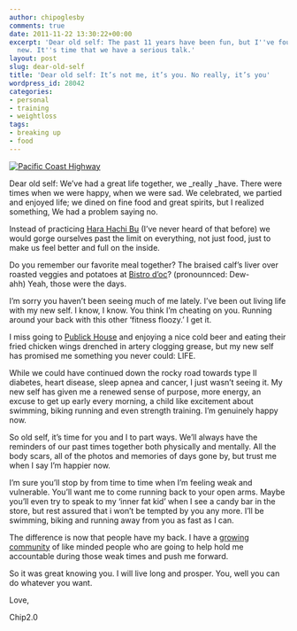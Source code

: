 ```yaml
---
author: chipoglesby
comments: true
date: 2011-11-22 13:30:22+00:00
excerpt: 'Dear old self: The past 11 years have been fun, but I''ve found someone
  new. It''s time that we have a serious talk.'
layout: post
slug: dear-old-self
title: 'Dear old self: It’s not me, it’s you. No really, it’s you'
wordpress_id: 28042
categories:
- personal
- training
- weightloss
tags:
- breaking up
- food
---
```


[![Pacific Coast Highway](http://farm7.staticflickr.com/6063/6114901998_cfe0814ca2.jpg)](http://www.flickr.com/photos/chipoglesby/6114901998/)




Dear old self: We’ve had a great life together, we _really _have. There were times when we were happy, when we were sad. We celebrated, we partied and enjoyed life; we dined on fine food and great spirits, but I realized something, We had a problem saying no.

Instead of practicing [Hara Hachi Bu](http://www.natedamm.com/80/) (I’ve never heard of that before) we would gorge ourselves past the limit on everything, not just food, just to make us feel better and full on the inside.

Do you remember our favorite meal together? The braised calf’s liver over roasted veggies and potatoes at [Bistro d’oc](http://www.yelp.com/biz/bistro-d-oc-washington)? (pronounnced: Dew-ahh) Yeah, those were the days.

I’m sorry you haven’t been seeing much of me lately. I’ve been out living life with my new self. I know, I know. You think I’m cheating on you. Running around your back with this other ‘fitness floozy.’ I get it.

I miss going to [Publick House](http://www.yelp.com/biz/publick-house-columbia) and enjoying a nice cold beer and eating their fried chicken wings drenched in artery clogging grease, but my new self has promised me something you never could: LIFE.

While we could have continued down the rocky road towards type II diabetes, heart disease, sleep apnea and cancer, I just wasn’t seeing it. My new self has given me a renewed sense of purpose, more energy, an excuse to get up early every morning, a child like excitement about swimming, biking running and even strength training. I’m genuinely happy now.

So old self, it’s time for you and I to part ways. We’ll always have the reminders of our past times together both physically and mentally. All the body scars, all of the photos and memories of days gone by, but trust me when I say I’m happier now.

I’m sure you’ll stop by from time to time when I’m feeling weak and vulnerable. You’ll want me to come running back to your open arms. Maybe you’ll even try to speak to my ‘inner fat kid’ when I see a candy bar in the store, but rest assured that i won’t be tempted by you any more. I’ll be swimming, biking and running away from you as fast as I can.

The difference is now that people have my back. I have a [growing community](https://www.facebook.com/chip2point0) of like minded people who are going to help hold me accountable during those weak times and push me forward.

So it was great knowing you. I will live long and prosper. You, well you can do whatever you want.

Love,

Chip2.0


